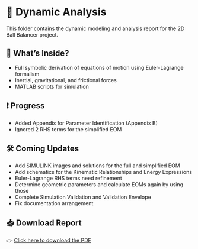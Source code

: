 # 📘 Dynamic Analysis

This folder contains the dynamic modeling and analysis report for the 2D Ball Balancer project.

## 📄 What’s Inside?

- Full symbolic derivation of equations of motion using Euler-Lagrange formalism
- Inertial, gravitational, and frictional forces
- MATLAB scripts for simulation

## ❗ Progress

- Added Appendix for Parameter Identification (Appendix B)
- Ignored 2 RHS terms for the simplified EOM


## 🛠️ Coming Updates

- Add SIMULINK images and solutions for the full and simplified EOM
- Add schematics for the Kinematic Relationships and Energy Expressions
- Euler-Lagrange RHS terms need refinement
- Determine geometric parameters and calculate EOMs again by using those
- Complete Simulation Validation and Validation Envelope
- Fix documentation arrangement

## 📥 Download Report

👉 [Click here to download the PDF](./Dynamic_Analysis.pdf)


